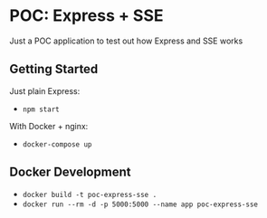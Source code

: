 # POC: Express + SSE

Just a POC application to test out how Express and SSE works

## Getting Started

Just plain Express:

- `npm start` 

With Docker + nginx:

- `docker-compose up`


## Docker Development

- `docker build -t poc-express-sse .`
- `docker run --rm -d -p 5000:5000 --name app poc-express-sse`